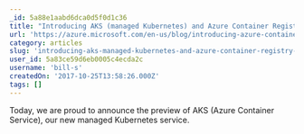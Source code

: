 ```yaml
---
_id: 5a88e1aabd6dca0d5f0d1c36
title: "Introducing AKS (managed Kubernetes) and Azure Container Registry improvements"
url: 'https://azure.microsoft.com/en-us/blog/introducing-azure-container-service-aks-managed-kubernetes-and-azure-container-registry-geo-replication/'
category: articles
slug: 'introducing-aks-managed-kubernetes-and-azure-container-registry-improvements'
user_id: 5a83ce59d6eb0005c4ecda2c
username: 'bill-s'
createdOn: '2017-10-25T13:58:26.000Z'
tags: []
---
```


Today, we are proud to announce the preview of AKS (Azure Container Service), our new managed Kubernetes service. 
